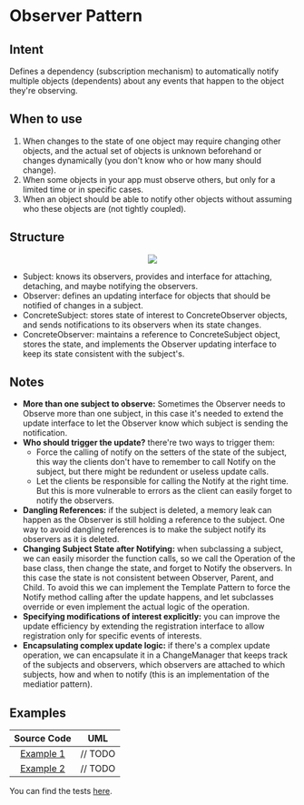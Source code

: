 # Observer Pattern

## Intent

Defines a dependency (subscription mechanism) to automatically notify multiple objects (dependents) about any events that happen to the object they're observing.

## When to use

1. When changes to the state of one object may require changing other objects, and the actual set of objects is unknown beforehand or changes dynamically (you don't know who or how many should change).
2. When some objects in your app must observe others, but only for a limited time or in specific cases.
3. When an object should be able to notify other objects without assuming who these objects are (not tightly coupled).

## Structure

<p align="center">
  <img src="figures/figure_1.png">
</p>

- Subject: knows its observers, provides and interface for attaching, detaching, and maybe notifying the observers.
- Observer: defines an updating interface for objects that should be notified of changes in a subject.
- ConcreteSubject: stores state of interest to ConcreteObserver objects, and sends notifications to its observers when its state changes.
- ConcreteObserver: maintains a reference to ConcreteSubject object, stores the state, and implements the Observer updating interface to keep its state consistent with the subject's.

## Notes

- **More than one subject to observe:** Sometimes the Observer needs to Observe more than one subject, in this case it's needed to extend the update interface to let the Observer know which subject is sending the notification.
- **Who should trigger the update?** there're two ways to trigger them:
  - Force the calling of notify on the setters of the state of the subject, this way the clients don't have to remember to call Notify on the subject, but there might be redundent or useless update calls.
  - Let the clients be responsible for calling the Notify at the right time. But this is more vulnerable to errors as the client can easily forget to notify the observers.
- **Dangling References:** if the subject is deleted, a memory leak can happen as the Observer is still holding a reference to the subject. One way to avoid dangling references is to make the subject notify its observers as it is deleted.
- **Changing Subject State after Notifying:** when subclassing a subject, we can easily misorder the function calls, so we call the Operation of the base class, then change the state, and forget to Notify the observers. In this case the state is not consistent between Observer, Parent, and Child. To avoid this we can implement the Template Pattern to force the Notify method calling after the update happens, and let subclasses override or even implement the actual logic of the operation.
- **Specifying modifications of interest explicitly:** you can improve the update efficiency by extending the registration interface to allow registration only for specific events of interests.
- **Encapsulating complex update logic:** if there's a complex update operation, we can encapsulate it in a ChangeManager that keeps track of the subjects and observers, which observers are attached to which subjects, how and when to notify (this is an implementation of the mediatior pattern).

## Examples

|        Source Code        |   UML   |
| :-----------------------: | :-----: |
| [Example 1](example_1.ts) | // TODO |
| [Example 2](example_2.ts) | // TODO |

You can find the tests [here](index.test.ts).
